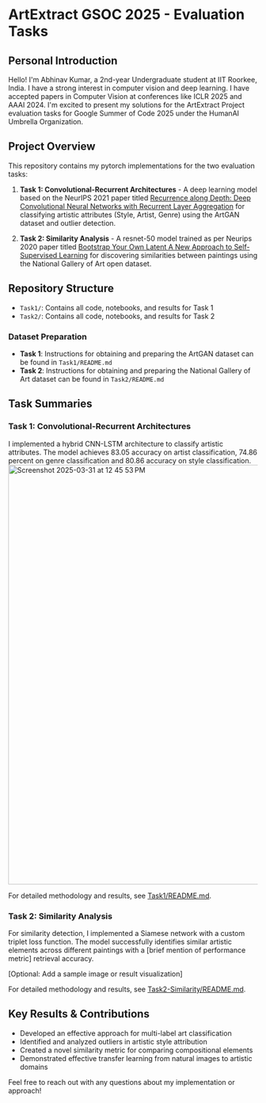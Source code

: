 # ArtExtract GSOC 2025 - Evaluation Tasks

## Personal Introduction
Hello! I'm Abhinav Kumar, a 2nd-year Undergraduate student at IIT Roorkee, India. I have a strong interest in computer vision and deep learning. I have accepted papers in Computer Vision at conferences like ICLR 2025 and AAAI 2024. I'm excited to present my solutions for the ArtExtract Project evaluation tasks for Google Summer of Code 2025 under the HumanAI Umbrella Organization.

## Project Overview
This repository contains my pytorch implementations for the two evaluation tasks:

1. **Task 1: Convolutional-Recurrent Architectures** - A deep learning model based on the NeurIPS 2021 paper titled [Recurrence along Depth: Deep Convolutional Neural
Networks with Recurrent Layer Aggregation](https://proceedings.neurips.cc/paper_files/paper/2021/file/582967e09f1b30ca2539968da0a174fa-Paper.pdf) for classifying artistic attributes (Style, Artist, Genre) using the ArtGAN dataset and outlier detection.

2. **Task 2: Similarity Analysis** - A resnet-50 model trained as per Neurips 2020 paper titled [Bootstrap Your Own Latent
A New Approach to Self-Supervised Learning](https://papers.nips.cc/paper/2020/file/f3ada80d5c4ee70142b17b8192b2958e-Paper.pdf) for discovering similarities between paintings using the National Gallery of Art open dataset.

## Repository Structure
- `Task1/`: Contains all code, notebooks, and results for Task 1
- `Task2/`: Contains all code, notebooks, and results for Task 2


### Dataset Preparation
- **Task 1**: Instructions for obtaining and preparing the ArtGAN dataset can be found in `Task1/README.md`
- **Task 2**: Instructions for obtaining and preparing the National Gallery of Art dataset can be found in `Task2/README.md`

## Task Summaries

### Task 1: Convolutional-Recurrent Architectures
I implemented a hybrid CNN-LSTM architecture to classify artistic attributes. The model achieves 83.05 accuracy on artist classification, 74.86 percent on genre classification and 80.86 accuracy on style classification.
<img width="848" alt="Screenshot 2025-03-31 at 12 45 53 PM" src="https://github.com/user-attachments/assets/739ae7b1-2f8f-4941-a138-8a713106d7a7" />

For detailed methodology and results, see [Task1/README.md](Task1/README.md).

### Task 2: Similarity Analysis
For similarity detection, I implemented a Siamese network with a custom triplet loss function. The model successfully identifies similar artistic elements across different paintings with a [brief mention of performance metric] retrieval accuracy.

[Optional: Add a sample image or result visualization]

For detailed methodology and results, see [Task2-Similarity/README.md](Task2-Similarity/README.md).

## Key Results & Contributions
- Developed an effective approach for multi-label art classification
- Identified and analyzed outliers in artistic style attribution
- Created a novel similarity metric for comparing compositional elements
- Demonstrated effective transfer learning from natural images to artistic domains



Feel free to reach out with any questions about my implementation or approach!
